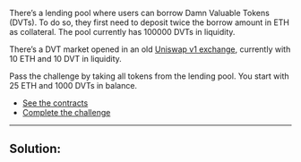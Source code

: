 There’s a lending pool where users can borrow Damn Valuable Tokens (DVTs). To do so, they first need to deposit twice the borrow amount in ETH as collateral. The pool currently has 100000 DVTs in liquidity.

There’s a DVT market opened in an old [Uniswap v1 exchange](https://docs.uniswap.org/contracts/v1/overview), currently with 10 ETH and 10 DVT in liquidity.

Pass the challenge by taking all tokens from the lending pool. You start with 25 ETH and 1000 DVTs in balance.

- [See the contracts](https://github.com/tinchoabbate/damn-vulnerable-defi/tree/v3.0.0/contracts/puppet)
- [Complete the challenge](https://github.com/tinchoabbate/damn-vulnerable-defi/blob/v3.0.0/test/puppet/puppet.challenge.js)
___
## Solution:
